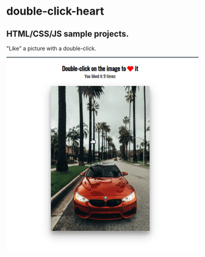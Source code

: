 # double-click-heart

## HTML/CSS/JS sample projects.

"Like" a picture with a double-click.

![alt text](https://github.com/devjpsmith/double-click-heart/blob/master/screen.gif)
